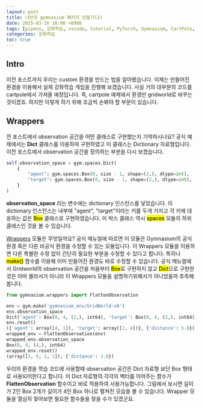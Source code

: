 ```yaml
---
layout: post
title: 나만의 gymnasium 패키지 만들기(2)
date: 2025-03-16 10:00 +0900
tags: [pipenv, 강화학습, vscode, tutorial, PyTorch, Gymnasium, CartPole, debug, Jupyter Notebook]
categories: 강화학습
toc: true
---
```


## Intro
이전 포스트까지 우리는 custom 환경을 만드는 법을 알아봤습니다.
이제는 만들어진 환경을 이용해서 실제 강화학습 게임을 진행해 보겠습니다.
사실 거의 대부분의 코드를 cartpole에서 가져올 예정입니다.
즉, cartpole 예제에서 환경만 gridworld로 바꾸는 것이겠죠.
하지만 이렇게 하기 위해 조금씩 손봐야 할 부분이 있습니다.

## Wrappers
전 포스트에서 observation 공간을 어떤 클래스로 구현했는지 기억하시나요?
공식 예제에서는 __Dict__ 클래스를 이용하여 구현하였고 이 클래스는 Dictionary 자료형입니다.
이전 포스트에서 observation 공간을 정의하는 부분을 다시 보겠습니다.
```python
self.observation_space = gym.spaces.Dict(
    {
        "agent": gym.spaces.Box(0, size - 1, shape=(2,), dtype=int),
        "target": gym.spaces.Box(0, size - 1, shape=(2,), dtype=int),
    }
)
```
__observation_space__ 라는 변수에는 dictionary 인스턴스를 넣었습니다.
이 dictionary 인스턴스는 내부에 "agent", "target"이라는 키를 두개 가지고 각 키에 대응하는 값은 <mark>Box</mark> 클래스로 구현하였습니다.
이 박스 클래스 역시 <mark>spaces</mark> 모듈의 하위 클래스인 것을 볼 수 있습니다.

[Wrappers](https://gymnasium.farama.org/api/wrappers/) 모듈은 무엇일까요?
공식 메뉴얼에 따르면 이 모듈은 Gymnasium의 공식 환경 혹은 다른 비공식 환경을 수정할 수 있는 모듈입니다.
이 Wrappers 모듈을 이용하면 다른 특별한 수정 없이 간단히 필요한 부분을 수정할 수 있다고 합니다.
특히나 <mark>make()</mark> 함수를 이용해 이미 만들어진 환경도 바로 수정할 수 있습니다.
공식 메뉴얼에서 Gridworld의 observation 공간을 처음부터 <mark>Box</mark>로 구현하지 않고 <mark>Dict</mark>으로 구현한 것은 아마 몰라서가 아니라 이 Wrappers 모듈을 설명하기위해서가 아니었을까 추측해 봅니다.
```python
from gymnasium.wrappers import FlattenObservation

env = gym.make('gymnasium_env/GridWorld-v0')
env.observation_space
Dict('agent': Box(0, 4, (2,), int64), 'target': Box(0, 4, (2,), int64))
env.reset()
({'agent': array([4, 1]), 'target': array([2, 4])}, {'distance': 5.0})
wrapped_env = FlattenObservation(env)
wrapped_env.observation_space
Box(0, 4, (4,), int64)
wrapped_env.reset()
(array([3, 0, 2, 1]), {'distance': 2.0})
```

우리의 환경을 학습 코드에 사용할때 observation 공간은 Dict 자료형 보단 Box 형태로 사용되어한다고 합니다.
이 Dict 자료형의 각각의 벡터를 이어주는 함수가 __FlattenObservation__ 함수이고 바로 적용하여 사용가능합니다.
그림에서 보시면 길이가 2인 Box 2개가 길이가 4인 Box 하나로 펼쳐진 모습을 볼 수 있습니다.
Wrapper 모듈을 열심히 찾아보면 필요한 함수들을 찾을 수가 있겠군요.